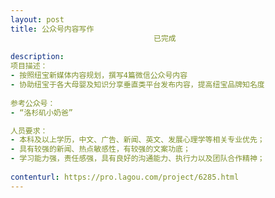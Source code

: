 ```yaml
---                
layout: post       
title: 公众号内容写作
                                已完成
           
description: 
项目描述：
- 按照纽宝新媒体内容规划，撰写4篇微信公众号内容
- 协助纽宝于各大母婴及知识分享垂直类平台发布内容，提高纽宝品牌知名度
 
参考公众号：
- “洛杉矶小奶爸”

人员要求：
- 本科及以上学历，中文、广告、新闻、英文、发展心理学等相关专业优先；
- 具有较强的新闻、热点敏感性，有较强的文案功底；
- 学习能力强，责任感强，具有良好的沟通能力、执行力以及团队合作精神；
     
contenturl: https://pro.lagou.com/project/6285.html      
---                 
```

